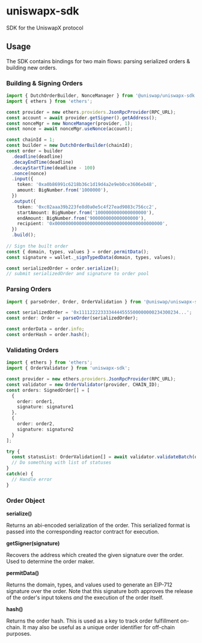 # uniswapx-sdk

SDK for the UniswapX protocol

## Usage

The SDK contains bindings for two main flows: parsing serialized orders & building new orders.

### Building & Signing Orders

```ts
import { DutchOrderBuilder, NonceManager } from '@uniswap/uniswapx-sdk';
import { ethers } from 'ethers';

const provider = new ethers.providers.JsonRpcProvider(RPC_URL);
const account = await provider.getSigner().getAddress(); 
const nonceMgr = new NonceManager(provider, 1); 
const nonce = await nonceMgr.useNonce(account); 

const chainId = 1;
const builder = new DutchOrderBuilder(chainId);
const order = builder
  .deadline(deadline)
  .decayEndTime(deadline)
  .decayStartTime(deadline - 100)
  .nonce(nonce)
  .input({
    token: '0xa0b86991c6218b36c1d19d4a2e9eb0ce3606eb48',
    amount: BigNumber.from('1000000'),
  })
  .output({
    token: '0xc02aaa39b223fe8d0a0e5c4f27ead9083c756cc2',
    startAmount: BigNumber.from('1000000000000000000'),
    endAmount: BigNumber.from('900000000000000000'),
    recipient: '0x0000000000000000000000000000000000000000',
  })
  .build();
 
// Sign the built order 
const { domain, types, values } = order.permitData();
const signature = wallet._signTypedData(domain, types, values);

const serializedOrder = order.serialize();
// submit serializedOrder and signature to order pool
```

### Parsing Orders
```ts
import { parseOrder, Order, OrderValidation } from '@uniswap/uniswapx-sdk';

const serializedOrder = '0x1111222233334444555500000000234300234...';
const order: Order = parseOrder(serializedOrder);

const orderData = order.info;
const orderHash = order.hash();
```
### Validating Orders 
```ts
import { ethers } from 'ethers';
import { OrderValidator } from 'uniswapx-sdk';

const provider = new ethers.providers.JsonRpcProvider(RPC_URL);
const validator = new OrderValidator(provider, CHAIN_ID); 
const orders: SignedOrder[] = [
  {
    order: order1, 
    signature: signature1
  }, 
  {
    order: order2, 
    signature: signature2
  }
]; 

try {
  const statusList: OrderValidation[] = await validator.validateBatch(orders); 
  // Do something with list of statuses 
}
catch(e) {
  // Handle error
}

```

### Order Object

**serialize()**

Returns an abi-encoded serialization of the order. This serialized format is passed into the corresponding reactor contract for execution.


**getSigner(signature)**

Recovers the address which created the given signature over the order. Used to determine the order maker.


**permitData()**

Returns the domain, types, and values used to generate an EIP-712 signature over the order. Note that this signature both approves the release of the order's input tokens _and_ the execution of the order itself.


**hash()**

Returns the order hash. This is used as a key to track order fulfillment on-chain. It may also be useful as a unique order identifier for off-chain purposes.
